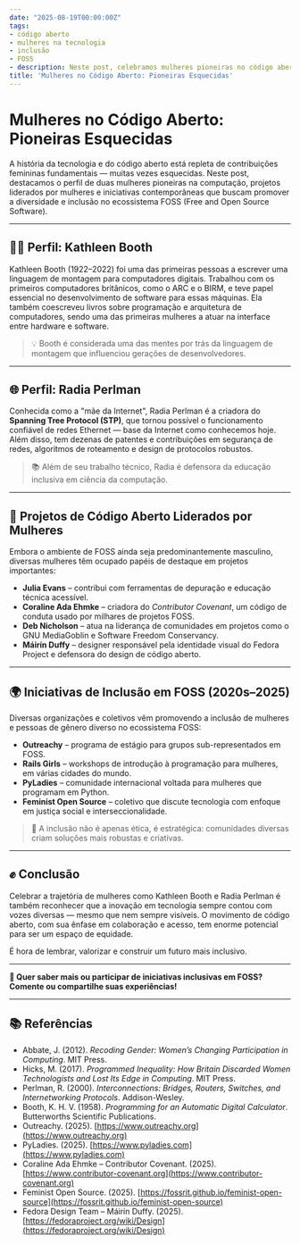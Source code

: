 ```yaml
---
date: "2025-08-19T00:00:00Z"
tags:
- código aberto
- mulheres na tecnologia
- inclusão
- FOSS
- description: Neste post, celebramos mulheres pioneiras no código aberto, como Kathleen Booth e Radia Perlman, e destacamos projetos e iniciativas que promovem diversidade no ecossistema FOSS. Uma homenagem às contribuições muitas vezes esquecidas — e um convite à inclusão no futuro da tecnologia.
title: 'Mulheres no Código Aberto: Pioneiras Esquecidas'
---
```


# Mulheres no Código Aberto: Pioneiras Esquecidas

A história da tecnologia e do código aberto está repleta de contribuições femininas fundamentais — muitas vezes esquecidas. Neste post, destacamos o perfil de duas mulheres pioneiras na computação, projetos liderados por mulheres e iniciativas contemporâneas que buscam promover a diversidade e inclusão no ecossistema FOSS (Free and Open Source Software).

---

## 👩‍💻 Perfil: Kathleen Booth

Kathleen Booth (1922–2022) foi uma das primeiras pessoas a escrever uma linguagem de montagem para computadores digitais. Trabalhou com os primeiros computadores britânicos, como o ARC e o BIRM, e teve papel essencial no desenvolvimento de software para essas máquinas. Ela também coescreveu livros sobre programação e arquitetura de computadores, sendo uma das primeiras mulheres a atuar na interface entre hardware e software.

> 💡 Booth é considerada uma das mentes por trás da linguagem de montagem que influenciou gerações de desenvolvedores.

---

## 🌐 Perfil: Radia Perlman

Conhecida como a "mãe da Internet", Radia Perlman é a criadora do **Spanning Tree Protocol (STP)**, que tornou possível o funcionamento confiável de redes Ethernet — base da Internet como conhecemos hoje. Além disso, tem dezenas de patentes e contribuições em segurança de redes, algoritmos de roteamento e design de protocolos robustos.

> 📚 Além de seu trabalho técnico, Radia é defensora da educação inclusiva em ciência da computação.

---

## 🔧 Projetos de Código Aberto Liderados por Mulheres

Embora o ambiente de FOSS ainda seja predominantemente masculino, diversas mulheres têm ocupado papéis de destaque em projetos importantes:

- **Julia Evans** – contribui com ferramentas de depuração e educação técnica acessível.
- **Coraline Ada Ehmke** – criadora do *Contributor Covenant*, um código de conduta usado por milhares de projetos FOSS.
- **Deb Nicholson** – atua na liderança de comunidades em projetos como o GNU MediaGoblin e Software Freedom Conservancy.
- **Máirín Duffy** – designer responsável pela identidade visual do Fedora Project e defensora do design de código aberto.

---

## 🌍 Iniciativas de Inclusão em FOSS (2020s–2025)

Diversas organizações e coletivos vêm promovendo a inclusão de mulheres e pessoas de gênero diverso no ecossistema FOSS:

- **Outreachy** – programa de estágio para grupos sub-representados em FOSS.
- **Rails Girls** – workshops de introdução à programação para mulheres, em várias cidades do mundo.
- **PyLadies** – comunidade internacional voltada para mulheres que programam em Python.
- **Feminist Open Source** – coletivo que discute tecnologia com enfoque em justiça social e interseccionalidade.

> 🧠 A inclusão não é apenas ética, é estratégica: comunidades diversas criam soluções mais robustas e criativas.

---

## ✊ Conclusão

Celebrar a trajetória de mulheres como Kathleen Booth e Radia Perlman é também reconhecer que a inovação em tecnologia sempre contou com vozes diversas — mesmo que nem sempre visíveis. O movimento de código aberto, com sua ênfase em colaboração e acesso, tem enorme potencial para ser um espaço de equidade.

É hora de lembrar, valorizar e construir um futuro mais inclusivo.

---

**📢 Quer saber mais ou participar de iniciativas inclusivas em FOSS? Comente ou compartilhe suas experiências!**

---

## 📚 Referências

- Abbate, J. (2012). *Recoding Gender: Women’s Changing Participation in Computing*. MIT Press.
- Hicks, M. (2017). *Programmed Inequality: How Britain Discarded Women Technologists and Lost Its Edge in Computing*. MIT Press.
- Perlman, R. (2000). *Interconnections: Bridges, Routers, Switches, and Internetworking Protocols*. Addison-Wesley.
- Booth, K. H. V. (1958). *Programming for an Automatic Digital Calculator*. Butterworths Scientific Publications.
- Outreachy. (2025). [https://www.outreachy.org](https://www.outreachy.org)
- PyLadies. (2025). [https://www.pyladies.com](https://www.pyladies.com)
- Coraline Ada Ehmke – Contributor Covenant. (2025). [https://www.contributor-covenant.org](https://www.contributor-covenant.org)
- Feminist Open Source. (2025). [https://fossrit.github.io/feminist-open-source](https://fossrit.github.io/feminist-open-source)
- Fedora Design Team – Máirín Duffy. (2025). [https://fedoraproject.org/wiki/Design](https://fedoraproject.org/wiki/Design)


